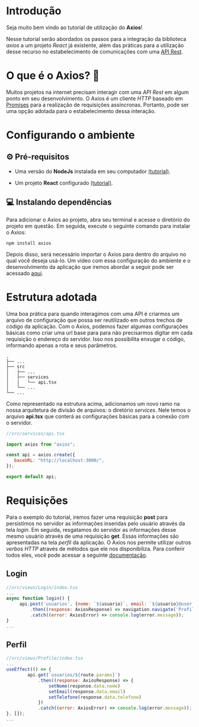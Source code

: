 # Introdução 

Seja muito bem vindo ao tutorial de utilização do **Axios**!

Nesse tutorial serão abordados os passos para a integração da biblioteca *axios* a um projeto *React* já existente, além das práticas para a utilização desse recurso no estabelecimento de comunicações com uma [API Rest](https://developer.mozilla.org/pt-BR/docs/Glossary/REST).

# O que é o Axios? :thinking:

Muitos projetos na internet precisam interagir com uma *API Rest* em algum ponto em seu desenvolvimento. O Axios é um cliente *HTTP* baseado em [Promises](https://developer.mozilla.org/pt-BR/docs/Web/JavaScript/Reference/Global_Objects/Promise) para a realização de requisições assíncronas. Portanto, pode ser uma opção adotada para o estabelecimento dessa interação. 

# Configurando o ambiente 

## ⚙️ Pré-requisitos


- Uma versão do **NodeJs** instalada em seu computador [(tutorial)](https://github.com/ES2-UFPI/e-motion/wiki/How-to-start-with-Node.JS).

- Um projeto **React** configurado [(tutorial)](https://github.com/ES2-UFPI/e-motion/wiki/How-to-start-with-Expo).


## 💻 Instalando dependências

Para adicionar o Axios ao projeto, abra seu terminal e acesse o diretório do projeto em questão. Em seguida, execute o seguinte comando para instalar o Axios:

`npm install axios`

Depois disso, será necessário importar o Axios para dentro do arquivo no qual você deseja usá-lo. Um vídeo com essa configuração do ambiente e o desenvolvimento da aplicação que iremos abordar a seguir pode ser acessado [aqui](https://www.youtube.com/watch?v=lweYF53k0T4).

# Estrutura adotada

Uma boa prática para quando interagimos com uma API é criarmos um arquivo de configuração que possa ser reutilizado em outros trechos de código da aplicação. Com o Axios, podemos fazer algumas configurações básicas como criar uma url base para para não precisarmos digitar em cada requisição o endereço do servidor. Isso nos possibilita enxugar o código, informando apenas a rota e seus parâmetros.

    .
    ├── ...
    ├── src                    
    │   ├── ...          
    │   ├── services
    │   |   └── api.tsx
    │   └── ...               
    └── ...

 Como representado na estrutura acima, adicionamos um novo ramo na nossa arquitetura de divisão de arquivos: o diretório *services*. Nele temos o arquivo **api.tsx** que conterá as configurações básicas para a conexão com o servidor.
 
 ```javascript
 //src/services/api.tsx
 
 import axios from "axios";

const api = axios.create({
    baseURL: "http://localhost:3000/",
});

export default api;
 ``` 
 # Requisições
 
Para o exemplo do tutorial, iremos fazer uma requisição **post** para persistimos no servidor as informações inseridas pelo usuário através da tela *login*. Em seguida, resgatamos do servidor as informações desse mesmo usuário através de uma requisição **get**. Essas informações são apresentadas na tela *perfil* da aplicação. O Axios nos permite utilizar outros *verbos HTTP* através de métodos que ele nos disponibiliza. Para conferir todos eles, você pode acessar a seguinte [documentação](https://www.npmjs.com/package/axios#axios-api).

## Login

 ```javascript
 //src/views/Login/index.tsx
... 
async function login() {
      api.post('usuarios', {nome: `${usuario}`, email: `${usuario}@user.com`, telefone: '(86) 3333-4444'})
          .then((response: AxiosResponse) => navigation.navigate('Profile', response.data.id))
          .catch((error: AxiosError) => console.log(error.message));
}
...
 ``` 
 
 ## Perfil
 
```javascript
//src/views/Profile/index.tsx
...
useEffect(() => {
        api.get(`usuarios/${route.params}`)
            .then((response: AxiosResponse) => {
                setNome(response.data.nome)
                setEmail(response.data.email)
                setTelefone(response.data.telefone)
            })
            .catch((error: AxiosError) => console.log(error.message));
}, []);
...
``` 

